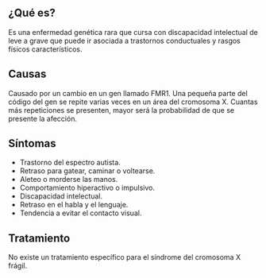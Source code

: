 ﻿## ¿Qué es?
Es una enfermedad genética rara que cursa con discapacidad intelectual de leve a grave que puede ir asociada a trastornos conductuales y rasgos físicos característicos.

## Causas
Causado por un cambio en un gen llamado FMR1. Una pequeña parte del código del gen se repite varias veces en un área del cromosoma X. Cuantas más repeticiones se presenten, mayor será la probabilidad de que se presente la afección.

## Síntomas
-	Trastorno del espectro autista.
-	Retraso para gatear, caminar o voltearse.
-	Aleteo o morderse las manos.
-	Comportamiento hiperactivo o impulsivo.
-	Discapacidad intelectual.
-	Retraso en el habla y el lenguaje.
-	Tendencia a evitar el contacto visual.

## Tratamiento
No existe un tratamiento específico para el síndrome del cromosoma X frágil.
